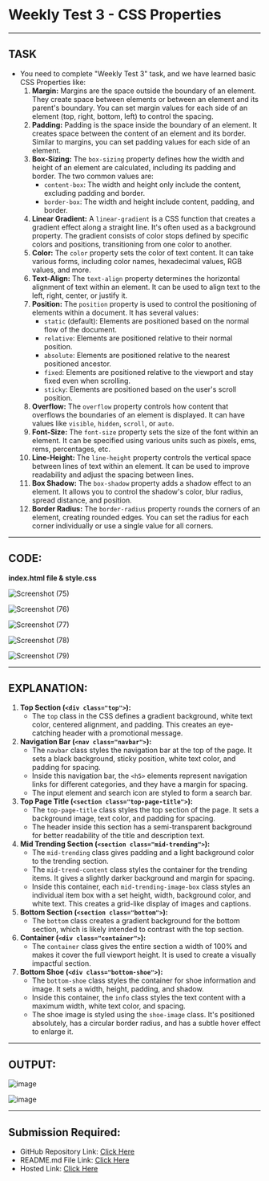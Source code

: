 # Weekly Test 3 - CSS Properties
---
## TASK 
- You need to complete "Weekly Test 3" task, and we have learned basic CSS Properties like:
  1. **Margin:**
     Margins are the space outside the boundary of an element. They create space between elements or between an element and its parent's boundary. You can set margin values for each side of an element (top, right, bottom, left) to control the spacing.
  2. **Padding:**
     Padding is the space inside the boundary of an element. It creates space between the content of an element and its border. Similar to margins, you can set padding values for each side of an element.  
  3. **Box-Sizing:**
     The `box-sizing` property defines how the width and height of an element are calculated, including its padding and border. The two common values are:
     - `content-box`: The width and height only include the content, excluding padding and border.
     - `border-box`: The width and height include content, padding, and border.  
  4. **Linear Gradient:**
     A `linear-gradient` is a CSS function that creates a gradient effect along a straight line. It's often used as a background property. The gradient consists of color stops defined by specific colors and positions, transitioning from one color to another.
  5. **Color:**
     The `color` property sets the color of text content. It can take various forms, including color names, hexadecimal values, RGB values, and more.  
  6. **Text-Align:**
     The `text-align` property determines the horizontal alignment of text within an element. It can be used to align text to the left, right, center, or justify it.
  7. **Position:**
     The `position` property is used to control the positioning of elements within a document. It has several values:
     - `static` (default): Elements are positioned based on the normal flow of the document.
     - `relative`: Elements are positioned relative to their normal position.
     - `absolute`: Elements are positioned relative to the nearest positioned ancestor.
     - `fixed`: Elements are positioned relative to the viewport and stay fixed even when scrolling.
     - `sticky`: Elements are positioned based on the user's scroll position.
  8. **Overflow:**
     The `overflow` property controls how content that overflows the boundaries of an element is displayed. It can have values like `visible`, `hidden`, `scroll`, or `auto`.
  9. **Font-Size:**
     The `font-size` property sets the size of the font within an element. It can be specified using various units such as pixels, ems, rems, percentages, etc.  
  10. **Line-Height:**
      The `line-height` property controls the vertical space between lines of text within an element. It can be used to improve readability and adjust the spacing between lines.
  11. **Box Shadow:**
      The `box-shadow` property adds a shadow effect to an element. It allows you to control the shadow's color, blur radius, spread distance, and position.  
  12. **Border Radius:**
      The `border-radius` property rounds the corners of an element, creating rounded edges. You can set the radius for each corner individually or use a single value for all corners.
---
## CODE:

**index.html file & style.css**

![Screenshot (75)](https://github.com/Abhishek-Sharma-007/Geekster_Assignments/assets/84591804/e066f949-54a3-4104-a696-68b22b1084d0)

![Screenshot (76)](https://github.com/Abhishek-Sharma-007/Geekster_Assignments/assets/84591804/5370a5e2-45c2-485c-ae27-d78c71562ad8)

![Screenshot (77)](https://github.com/Abhishek-Sharma-007/Geekster_Assignments/assets/84591804/c15762a0-e9a0-4e76-9e8d-c4872fc4513b)

![Screenshot (78)](https://github.com/Abhishek-Sharma-007/Geekster_Assignments/assets/84591804/84652bcb-9c1b-4f7f-a397-4a54441607a3)

![Screenshot (79)](https://github.com/Abhishek-Sharma-007/Geekster_Assignments/assets/84591804/89b6b348-db2f-4113-831e-850dc15bcccd)

---
## EXPLANATION:
1. **Top Section (`<div class="top">`):**
   - The `top` class in the CSS defines a gradient background, white text color, centered alignment, and padding. This creates an eye-catching header with a promotional message.
2. **Navigation Bar (`<nav class="navbar">`):**
   - The `navbar` class styles the navigation bar at the top of the page. It sets a black background, sticky position, white text color, and padding for spacing.
   - Inside this navigation bar, the `<h5>` elements represent navigation links for different categories, and they have a margin for spacing.
   - The input element and search icon are styled to form a search bar.
3. **Top Page Title (`<section class="top-page-title">`):**
   - The `top-page-title` class styles the top section of the page. It sets a background image, text color, and padding for spacing.
   - The header inside this section has a semi-transparent background for better readability of the title and description text.
4. **Mid Trending Section (`<section class="mid-trending">`):**
   - The `mid-trending` class gives padding and a light background color to the trending section.
   - The `mid-trend-content` class styles the container for the trending items. It gives a slightly darker background and margin for spacing.
   - Inside this container, each `mid-trending-image-box` class styles an individual item box with a set height, width, background color, and white text. This creates a grid-like display of images and captions.
5. **Bottom Section (`<section class="bottom">`):**
   - The `bottom` class creates a gradient background for the bottom section, which is likely intended to contrast with the top section.
6. **Container (`<div class="container">`):**
   - The `container` class gives the entire section a width of 100% and makes it cover the full viewport height. It is used to create a visually impactful section.
7. **Bottom Shoe (`<div class="bottom-shoe">`):**
   - The `bottom-shoe` class styles the container for shoe information and image. It sets a width, height, padding, and shadow.
   - Inside this container, the `info` class styles the text content with a maximum width, white text color, and spacing.
   - The shoe image is styled using the `shoe-image` class. It's positioned absolutely, has a circular border radius, and has a subtle hover effect to enlarge it.

---     
## OUTPUT:

![image](https://github.com/Abhishek-Sharma-007/Geekster_Assignments/assets/84591804/492a04ce-414e-49bc-84f5-76286845396b)

![image](https://github.com/Abhishek-Sharma-007/Geekster_Assignments/assets/84591804/f57f98aa-64ca-4cc9-a2d9-85872c6450be)

---
## Submission Required:
- GitHub Repository Link: [Click Here](https://github.com/Abhishek-Sharma-007/Geekster_Assignments/tree/master/33_Weekly_TesT-3_CSS_Properties)
- README.md File Link: [Click Here](https://github.com/Abhishek-Sharma-007/Geekster_Assignments/blob/master/33_Weekly_TesT-3_CSS_Properties/README.md)
- Hosted Link: [Click Here](https://abhishek-sharma-007.github.io/Geekster_Assignments/33_Weekly_TesT-3_CSS_Properties/index.html)
